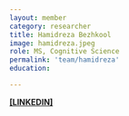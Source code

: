 ```yaml
---
layout: member
category: researcher
title: Hamidreza Bezhkool
image: hamidreza.jpeg
role: MS, Cognitive Science
permalink: 'team/hamidreza'
education:

---
```


**[[LINKEDIN]](https://www.linkedin.com/in/hamidreza-bezhkool)**
